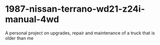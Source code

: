 # 1987-nissan-terrano-wd21-z24i-manual-4wd
A personal project on upgrades, repair and maintenance of a truck that is older than me

